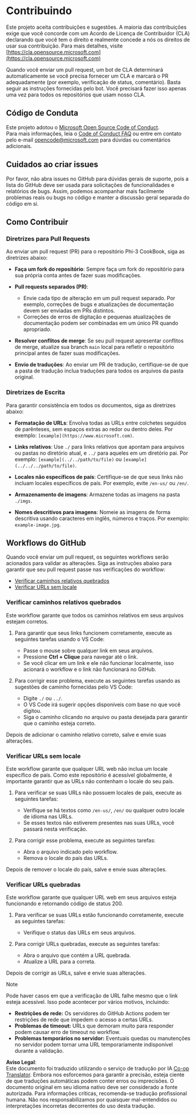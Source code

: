 <!--
CO_OP_TRANSLATOR_METADATA:
{
  "original_hash": "90d0d072cf26ccc1f271a580d3e45d70",
  "translation_date": "2025-07-16T14:40:11+00:00",
  "source_file": "CONTRIBUTING.md",
  "language_code": "br"
}
-->
# Contribuindo

Este projeto aceita contribuições e sugestões. A maioria das contribuições exige que você concorde com um Acordo de Licença de Contribuidor (CLA) declarando que você tem o direito e realmente concede a nós os direitos de usar sua contribuição. Para mais detalhes, visite [https://cla.opensource.microsoft.com](https://cla.opensource.microsoft.com)

Quando você enviar um pull request, um bot de CLA determinará automaticamente se você precisa fornecer um CLA e marcará o PR adequadamente (por exemplo, verificação de status, comentário). Basta seguir as instruções fornecidas pelo bot. Você precisará fazer isso apenas uma vez para todos os repositórios que usam nosso CLA.

## Código de Conduta

Este projeto adotou o [Microsoft Open Source Code of Conduct](https://opensource.microsoft.com/codeofconduct/).  
Para mais informações, leia o [Code of Conduct FAQ](https://opensource.microsoft.com/codeofconduct/faq/) ou entre em contato pelo e-mail [opencode@microsoft.com](mailto:opencode@microsoft.com) para dúvidas ou comentários adicionais.

## Cuidados ao criar issues

Por favor, não abra issues no GitHub para dúvidas gerais de suporte, pois a lista do GitHub deve ser usada para solicitações de funcionalidades e relatórios de bugs. Assim, podemos acompanhar mais facilmente problemas reais ou bugs no código e manter a discussão geral separada do código em si.

## Como Contribuir

### Diretrizes para Pull Requests

Ao enviar um pull request (PR) para o repositório Phi-3 CookBook, siga as diretrizes abaixo:

- **Faça um fork do repositório**: Sempre faça um fork do repositório para sua própria conta antes de fazer suas modificações.

- **Pull requests separados (PR)**:
  - Envie cada tipo de alteração em um pull request separado. Por exemplo, correções de bugs e atualizações de documentação devem ser enviadas em PRs distintos.
  - Correções de erros de digitação e pequenas atualizações de documentação podem ser combinadas em um único PR quando apropriado.

- **Resolver conflitos de merge**: Se seu pull request apresentar conflitos de merge, atualize sua branch `main` local para refletir o repositório principal antes de fazer suas modificações.

- **Envio de traduções**: Ao enviar um PR de tradução, certifique-se de que a pasta de tradução inclua traduções para todos os arquivos da pasta original.

### Diretrizes de Escrita

Para garantir consistência em todos os documentos, siga as diretrizes abaixo:

- **Formatação de URLs**: Envolva todas as URLs entre colchetes seguidos de parênteses, sem espaços extras ao redor ou dentro deles. Por exemplo: `[example](https://www.microsoft.com)`.

- **Links relativos**: Use `./` para links relativos que apontam para arquivos ou pastas no diretório atual, e `../` para aqueles em um diretório pai. Por exemplo: `[example](../../path/to/file)` ou `[example](../../../path/to/file)`.

- **Locales não específicos de país**: Certifique-se de que seus links não incluam locales específicos de país. Por exemplo, evite `/en-us/` ou `/en/`.

- **Armazenamento de imagens**: Armazene todas as imagens na pasta `./imgs`.

- **Nomes descritivos para imagens**: Nomeie as imagens de forma descritiva usando caracteres em inglês, números e traços. Por exemplo: `example-image.jpg`.

## Workflows do GitHub

Quando você enviar um pull request, os seguintes workflows serão acionados para validar as alterações. Siga as instruções abaixo para garantir que seu pull request passe nas verificações do workflow:

- [Verificar caminhos relativos quebrados](../..)  
- [Verificar URLs sem locale](../..)

### Verificar caminhos relativos quebrados

Este workflow garante que todos os caminhos relativos em seus arquivos estejam corretos.

1. Para garantir que seus links funcionem corretamente, execute as seguintes tarefas usando o VS Code:  
    - Passe o mouse sobre qualquer link em seus arquivos.  
    - Pressione **Ctrl + Clique** para navegar até o link.  
    - Se você clicar em um link e ele não funcionar localmente, isso acionará o workflow e o link não funcionará no GitHub.

1. Para corrigir esse problema, execute as seguintes tarefas usando as sugestões de caminho fornecidas pelo VS Code:  
    - Digite `./` ou `../`.  
    - O VS Code irá sugerir opções disponíveis com base no que você digitou.  
    - Siga o caminho clicando no arquivo ou pasta desejada para garantir que o caminho esteja correto.

Depois de adicionar o caminho relativo correto, salve e envie suas alterações.

### Verificar URLs sem locale

Este workflow garante que qualquer URL web não inclua um locale específico de país. Como este repositório é acessível globalmente, é importante garantir que as URLs não contenham o locale do seu país.

1. Para verificar se suas URLs não possuem locales de país, execute as seguintes tarefas:

    - Verifique se há textos como `/en-us/`, `/en/` ou qualquer outro locale de idioma nas URLs.  
    - Se esses textos não estiverem presentes nas suas URLs, você passará nesta verificação.

1. Para corrigir esse problema, execute as seguintes tarefas:  
    - Abra o arquivo indicado pelo workflow.  
    - Remova o locale do país das URLs.

Depois de remover o locale do país, salve e envie suas alterações.

### Verificar URLs quebradas

Este workflow garante que qualquer URL web em seus arquivos esteja funcionando e retornando código de status 200.

1. Para verificar se suas URLs estão funcionando corretamente, execute as seguintes tarefas:  
    - Verifique o status das URLs em seus arquivos.

2. Para corrigir URLs quebradas, execute as seguintes tarefas:  
    - Abra o arquivo que contém a URL quebrada.  
    - Atualize a URL para a correta.

Depois de corrigir as URLs, salve e envie suas alterações.

> [!NOTE]  
>  
> Pode haver casos em que a verificação de URL falhe mesmo que o link esteja acessível. Isso pode acontecer por vários motivos, incluindo:  
>  
> - **Restrições de rede:** Os servidores do GitHub Actions podem ter restrições de rede que impedem o acesso a certas URLs.  
> - **Problemas de timeout:** URLs que demoram muito para responder podem causar erro de timeout no workflow.  
> - **Problemas temporários no servidor:** Eventuais quedas ou manutenções no servidor podem tornar uma URL temporariamente indisponível durante a validação.

**Aviso Legal**:  
Este documento foi traduzido utilizando o serviço de tradução por IA [Co-op Translator](https://github.com/Azure/co-op-translator). Embora nos esforcemos para garantir a precisão, esteja ciente de que traduções automáticas podem conter erros ou imprecisões. O documento original em seu idioma nativo deve ser considerado a fonte autorizada. Para informações críticas, recomenda-se tradução profissional humana. Não nos responsabilizamos por quaisquer mal-entendidos ou interpretações incorretas decorrentes do uso desta tradução.